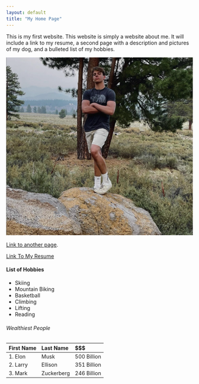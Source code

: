 ```yaml
---
layout: default
title: "My Home Page"
---
```


This is my first website. This website is simply a website about me. It will include a link to my resume, a second page with a description and pictures of my dog, and a bulleted list of my hobbies.

![bobbypicture](assets/images/bobbypicture.png)

[Link to another page](./SecondPage.html).

[Link To My Resume](https://docs.google.com/document/d/1qsex0VbKNqXBlR3OvObcUXqdpEySb3fatiYtifDdiDw/edit?tab=t.0)


#### List of Hobbies

*   Skiing
*   Mountain Biking
*   Basketball
*   Climbing
*   Lifting
*   Reading


###### Wealthiest People

| First Name   | Last Name |      $$$      |
|:-------------|:------------------|:------|
| 1. Elon      | Musk      | 500 Billion   |
| 2. Larry     | Ellison   | 351 Billion   |
| 3. Mark      | Zuckerberg| 246 Billion   |


